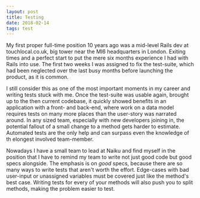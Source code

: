 ```yaml
---
layout: post
title: Testing
date: 2018-02-14
tags: test
---
```


My first proper full-time position 10 years ago was a mid-level Rails dev at touchlocal.co.uk, big tower near the MI6 headquarters in London. Exiting times and a perfect start to put the mere six months experience I had with Rails into use. The first two weeks I was assigned to fix the test-suite, which had been neglected over the last busy months before launching the product, as it is common.

I still consider this as one of the most important moments in my career and writing tests stuck with me. Once the test-suite was usable again, brought up to the then current codebase, it quickly showed benefits in an application with a front- and back-end, where work on a data model requires tests on many more places than the user-story was narrated around. In any sized team, especially with new developers joining in, the potential fallout of a small change to a method gets harder to estimate. Automated tests are the only help and can surpass even the knowledge of th elongest involved team-member.

Nowadays I have a small team to lead at Naiku and find myself in the position that I have to remind my team to write not just good code but good specs alongside. The emphasis is on *good* specs, because there are so many ways to write tests that aren't worth the effort. Edge-cases with bad user-input or unassigned variables must be covered just like the method's best case. Writing tests for every of your methods will also push you to split methods, making the problem easier to test.


